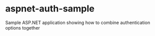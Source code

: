 # aspnet-auth-sample
Sample ASP.NET application showing how to combine authentication options together
